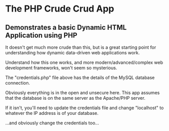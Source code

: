 # The PHP Crude Crud App

## Demonstrates a basic Dynamic HTML Application using PHP

It doesn't get much more crude than this, but is a great starting point for understanding how dynamic data-driven web applications work.

Understand how this one works, and more modern/advanced/complex web development frameworks, won't seem so mysterious.

The "credentials.php" file above has the details of the MySQL database connection.

Obviously everything is in the open and unsecure here.  This app assumes that the database is on the same server as the Apache/PHP server.

If it isn't, you'll need to update the credentials file and change "localhost" to whatever the IP address is of your database.

...and obviously change the credentials too...
